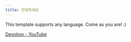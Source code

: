 ```yaml
---
title: 안녕하세요
---
```


This template supports any language. Come as you are! :)

[Devotion - YouTube](https://youtu.be/EJF6H_aYKIw?si=iHGhdindPr-M4RXD)